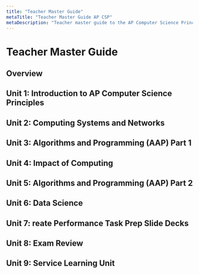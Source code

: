 ```yaml
---
title: "Teacher Master Guide"
metaTitle: "Teacher Master Guide AP CSP"
metaDescription: "Teacher master guide to the AP Computer Science Principles course"
---
```


# Teacher Master Guide

## Overview

## Unit 1: Introduction to AP Computer Science Principles

## Unit 2: Computing Systems and Networks

## Unit 3: Algorithms and Programming (AAP) Part 1

## Unit 4: Impact of Computing

## Unit 5: Algorithms and Programming (AAP) Part 2

## Unit 6: Data Science

## Unit 7: reate Performance Task Prep Slide Decks

## Unit 8: Exam Review

## Unit 9: Service Learning Unit